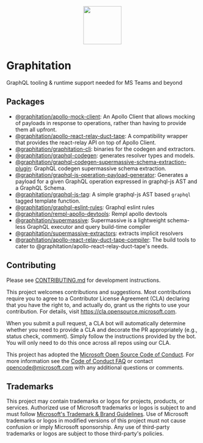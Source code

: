 <p align="center">
  <img width="100" src="./website/static/img/graphitation-logo.png">
</p>

# Graphitation

GraphQL tooling & runtime support needed for MS Teams and beyond

## Packages

- [@graphitation/apollo-mock-client](./packages/apollo-mock-client): An Apollo Client that allows mocking of payloads in response to operations, rather than having to provide them all upfront.
- [@graphitation/apollo-react-relay-duct-tape](./packages/apollo-react-relay-duct-tape): A compatibility wrapper that provides the react-relay API on top of Apollo Client.
- [@graphitation/graphitation-cli](./packages/graphitation-cli): binaries for the codegen and extractors.
- [@graphitation/graphql-codegen](./packages/graphql-codegen): generates resolver types and models.
- [@graphitation/graphql-codegen-supermassive-schema-extraction-plugin](./packages/graphql-codegen-supermassive-schema-extraction-plugin): GraphQL codegen supermassive schema extraction.
- [@graphitation/graphql-js-operation-payload-generator](./packages/graphql-js-operation-payload-generator): Generates a payload for a given GraphQL operation expressed in graphql-js AST and a GraphQL Schema.
- [@graphitation/graphql-js-tag](./packages): A simple graphql-js AST based `graphql` tagged template function.
- [@graphitation/graphql-eslint-rules](./packages/graphql-eslint-rules): Graphql eslint rules
- [@graphitation/rempl-apollo-devtools](./packages/apollo-devtools): Rempl apollo devtools
- [@graphitation/supermassive](./packages/supermassive): Supermassive is a lightweight schema-less GraphQL executor and query build-time compiler
- [@graphitation/supermassive-extractors](./packages/supermassive-extractors): extracts implicit resolvers
- [@graphitation/apollo-react-relay-duct-tape-compiler](./packages/apollo-react-relay-duct-tape-compiler): The build tools to cater to @graphitation/apollo-react-relay-duct-tape's needs.

## Contributing

Please see [CONTRIBUTING.md](CONTRIBUTING.md) for development instructions.

This project welcomes contributions and suggestions. Most contributions require you to agree to a
Contributor License Agreement (CLA) declaring that you have the right to, and actually do, grant us
the rights to use your contribution. For details, visit https://cla.opensource.microsoft.com.

When you submit a pull request, a CLA bot will automatically determine whether you need to provide
a CLA and decorate the PR appropriately (e.g., status check, comment). Simply follow the instructions
provided by the bot. You will only need to do this once across all repos using our CLA.

This project has adopted the [Microsoft Open Source Code of Conduct](https://opensource.microsoft.com/codeofconduct/).
For more information see the [Code of Conduct FAQ](https://opensource.microsoft.com/codeofconduct/faq/) or
contact [opencode@microsoft.com](mailto:opencode@microsoft.com) with any additional questions or comments.

## Trademarks

This project may contain trademarks or logos for projects, products, or services. Authorized use of Microsoft
trademarks or logos is subject to and must follow
[Microsoft's Trademark & Brand Guidelines](https://www.microsoft.com/en-us/legal/intellectualproperty/trademarks/usage/general).
Use of Microsoft trademarks or logos in modified versions of this project must not cause confusion or imply Microsoft sponsorship.
Any use of third-party trademarks or logos are subject to those third-party's policies.
